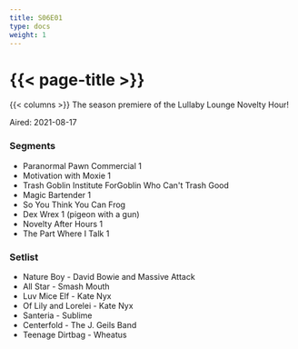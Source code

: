 ```yaml
---
title: S06E01
type: docs
weight: 1
---
```


# {{< page-title >}}

{{< columns >}}
The season premiere of the Lullaby Lounge Novelty Hour!

Aired: 2021-08-17

### Segments
* Paranormal Pawn Commercial 1
* Motivation with Moxie 1
* Trash Goblin Institute ForGoblin Who Can't Trash Good
* Magic Bartender 1
* So You Think You Can Frog
* Dex Wrex 1 (pigeon with a gun)
* Novelty After Hours 1
* The Part Where I Talk 1


### Setlist
* Nature Boy - David Bowie and Massive Attack
* All Star - Smash Mouth
* Luv Mice Elf - Kate Nyx
* Of Lily and Lorelei - Kate Nyx
* Santeria - Sublime
* Centerfold - The J. Geils Band
* Teenage Dirtbag - Wheatus
